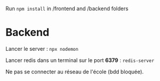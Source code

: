 Run `npm install` in /frontend and /backend folders

# **Backend**

Lancer le server : `npx nodemon`

Lancer redis dans un terminal sur le port **6379** : `redis-server`

Ne pas se connecter au réseau de l'école (bdd bloquée).